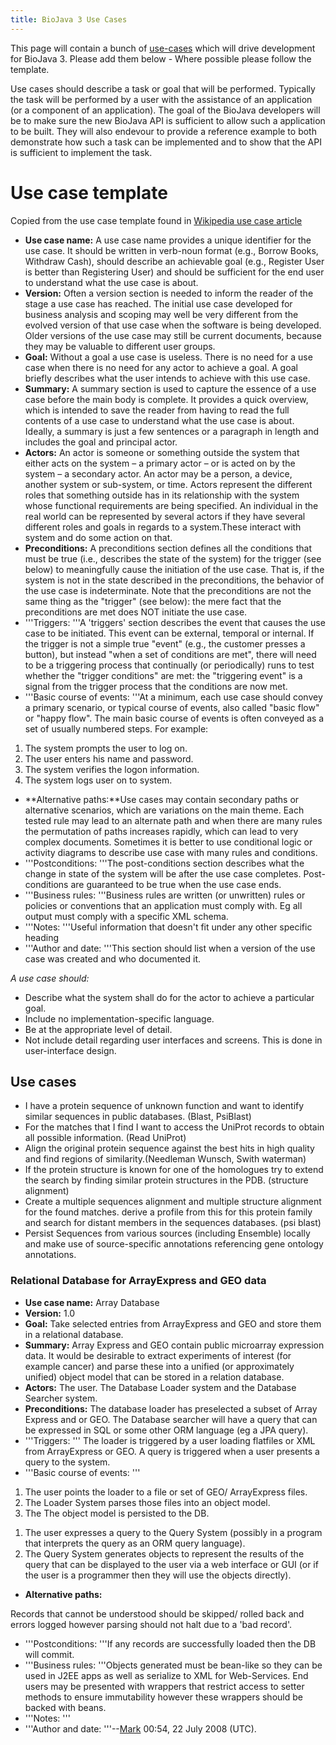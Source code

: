 ```yaml
---
title: BioJava 3 Use Cases
---
```


This page will contain a bunch of
[use-cases](http://en.wikipedia.org/wiki/Use_case) which will drive
development for BioJava 3. Please add them below - Where possible please
follow the template.

Use cases should describe a task or goal that will be performed.
Typically the task will be performed by a user with the assistance of an
application (or a component of an application). The goal of the BioJava
developers will be to make sure the new BioJava API is sufficient to
allow such a application to be built. They will also endevour to provide
a reference example to both demonstrate how such a task can be
implemented and to show that the API is sufficient to implement the
task.

Use case template
=================

Copied from the use case template found in [Wikipedia use case
article](http://en.wikipedia.org/wiki/Use_case)

-   **Use case name:** A use case name provides a unique identifier for
    the use case. It should be written in verb-noun format (e.g., Borrow
    Books, Withdraw Cash), should describe an achievable goal (e.g.,
    Register User is better than Registering User) and should be
    sufficient for the end user to understand what the use case is
    about.
-   **Version:** Often a version section is needed to inform the reader
    of the stage a use case has reached. The initial use case developed
    for business analysis and scoping may well be very different from
    the evolved version of that use case when the software is being
    developed. Older versions of the use case may still be current
    documents, because they may be valuable to different user groups.
-   **Goal:** Without a goal a use case is useless. There is no need for
    a use case when there is no need for any actor to achieve a goal. A
    goal briefly describes what the user intends to achieve with this
    use case.
-   **Summary:** A summary section is used to capture the essence of a
    use case before the main body is complete. It provides a quick
    overview, which is intended to save the reader from having to read
    the full contents of a use case to understand what the use case is
    about. Ideally, a summary is just a few sentences or a paragraph in
    length and includes the goal and principal actor.
-   **Actors:** An actor is someone or something outside the system that
    either acts on the system – a primary actor – or is acted on by the
    system – a secondary actor. An actor may be a person, a device,
    another system or sub-system, or time. Actors represent the
    different roles that something outside has in its relationship with
    the system whose functional requirements are being specified. An
    individual in the real world can be represented by several actors if
    they have several different roles and goals in regards to a
    system.These interact with system and do some action on that.
-   **Preconditions:** A preconditions section defines all the
    conditions that must be true (i.e., describes the state of the
    system) for the trigger (see below) to meaningfully cause the
    initiation of the use case. That is, if the system is not in the
    state described in the preconditions, the behavior of the use case
    is indeterminate. Note that the preconditions are not the same thing
    as the "trigger" (see below): the mere fact that the preconditions
    are met does NOT initiate the use case.
-   '''Triggers: '''A 'triggers' section describes the event that causes
    the use case to be initiated. This event can be external, temporal
    or internal. If the trigger is not a simple true "event" (e.g., the
    customer presses a button), but instead "when a set of conditions
    are met", there will need to be a triggering process that
    continually (or periodically) runs to test whether the "trigger
    conditions" are met: the "triggering event" is a signal from the
    trigger process that the conditions are now met.
-   '''Basic course of events: '''At a minimum, each use case should
    convey a primary scenario, or typical course of events, also called
    "basic flow" or "happy flow". The main basic course of events is
    often conveyed as a set of usually numbered steps. For example:

1.  The system prompts the user to log on.
2.  The user enters his name and password.
3.  The system verifies the logon information.
4.  The system logs user on to system.

-   **Alternative paths:**Use cases may contain secondary paths or
    alternative scenarios, which are variations on the main theme. Each
    tested rule may lead to an alternate path and when there are many
    rules the permutation of paths increases rapidly, which can lead to
    very complex documents. Sometimes it is better to use conditional
    logic or activity diagrams to describe use case with many rules and
    conditions.
-   '''Postconditions: '''The post-conditions section describes what the
    change in state of the system will be after the use case completes.
    Post-conditions are guaranteed to be true when the use case ends.
-   '''Business rules: '''Business rules are written (or unwritten)
    rules or policies or conventions that an application must comply
    with. Eg all output must comply with a specific XML schema.
-   '''Notes: '''Useful information that doesn't fit under any other
    specific heading
-   '''Author and date: '''This section should list when a version of
    the use case was created and who documented it.

*A use case should:*

-   Describe what the system shall do for the actor to achieve a
    particular goal.
-   Include no implementation-specific language.
-   Be at the appropriate level of detail.
-   Not include detail regarding user interfaces and screens. This is
    done in user-interface design.

Use cases
---------

-   I have a protein sequence of unknown function and want to identify
    similar sequences in public databases. (Blast, PsiBlast)
-   For the matches that I find I want to access the UniProt records to
    obtain all possible information. (Read UniProt)
-   Align the original protein sequence against the best hits in high
    quality and find regions of similarity.(Needleman Wunsch, Swith
    waterman)
-   If the protein structure is known for one of the homologues try to
    extend the search by finding similar protein structures in the PDB.
    (structure alignment)
-   Create a multiple sequences alignment and multiple structure
    alignment for the found matches. derive a profile from this for this
    protein family and search for distant members in the sequences
    databases. (psi blast)
-   Persist Sequences from various sources (including Ensemble) locally
    and make use of source-specific annotations referencing gene
    ontology annotations.

### Relational Database for ArrayExpress and GEO data

-   **Use case name:** Array Database
-   **Version:** 1.0
-   **Goal:** Take selected entries from ArrayExpress and GEO and store
    them in a relational database.
-   **Summary:** Array Express and GEO contain public microarray
    expression data. It would be desirable to extract experiments of
    interest (for example cancer) and parse these into a unified (or
    approximately unified) object model that can be stored in a relation
    database.
-   **Actors:** The user. The Database Loader system and the Database
    Searcher system.
-   **Preconditions:** The database loader has preselected a subset of
    Array Express and or GEO. The Database searcher will have a query
    that can be expressed in SQL or some other ORM language (eg a JPA
    query).
-   '''Triggers: ''' The loader is triggered by a user loading flatfiles
    or XML from ArrayExpress or GEO. A query is triggered when a user
    presents a query to the system.
-   '''Basic course of events: '''

1.  The user points the loader to a file or set of GEO/ ArrayExpress
    files.
2.  The Loader System parses those files into an object model.
3.  The The object model is persisted to the DB.

<!-- -->

1.  The user expresses a query to the Query System (possibly in a
    program that interprets the query as an ORM query language).
2.  The Query System generates objects to represent the results of the
    query that can be displayed to the user via a web interface or GUI
    (or if the user is a programmer then they will use the objects
    directly).

-   **Alternative paths:**

Records that cannot be understood should be skipped/ rolled back and
errors logged however parsing should not halt due to a 'bad record'.

-   '''Postconditions: '''If any records are successfully loaded then
    the DB will commit.
-   '''Business rules: '''Objects generated must be bean-like so they
    can be used in J2EE apps as well as serialize to XML for
    Web-Services. End users may be presented with wrappers that restrict
    access to setter methods to ensure immutability however these
    wrappers should be backed with beans.
-   '''Notes: '''
-   '''Author and date: '''--[Mark](User:Mark "wikilink") 00:54, 22 July
    2008 (UTC).

